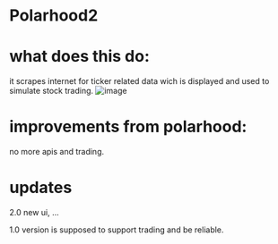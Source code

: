 # Polarhood2
# what does this do:
it scrapes internet for ticker related data wich
is displayed and used to simulate stock trading.
![image](https://user-images.githubusercontent.com/52967830/236514205-5406c622-c980-4697-ab3d-3f06fe1cda57.png)

# improvements from polarhood:
no more apis and trading.
# updates
2.0 new ui, ...

1.0 version is supposed to support
trading and be reliable.


